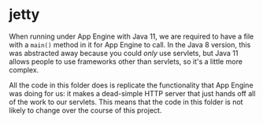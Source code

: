 # jetty

When running under App Engine with Java 11, we are required to have a file with a `main()` method in
it for App Engine to call. In the Java 8 version, this was abstracted away because you could _only_
use servlets, but Java 11 allows people to use frameworks other than servlets, so it's a little more
complex.

All the code in this folder does is replicate the functionality that App Engine was doing for us: it
makes a dead-simple HTTP server that just hands off all of the work to our servlets. This means that
the code in this folder is not likely to change over the course of this project.
